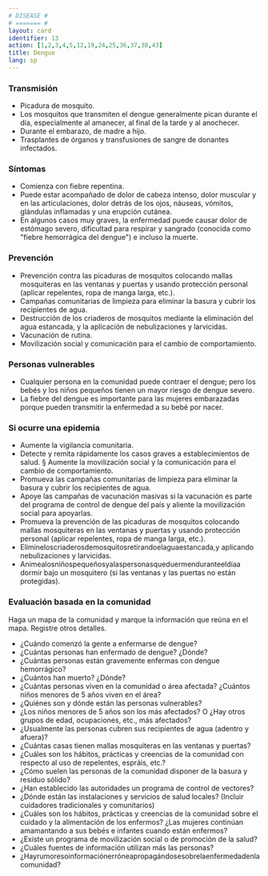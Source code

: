 ```yaml
---
# DISEASE #
# ======= #
layout: card
identifier: 13
action: [1,2,3,4,5,12,19,24,25,36,37,38,43]
title: Dengue
lang: sp
---
```


### Transmisión

- Picadura de mosquito.
- Los mosquitos que transmiten el dengue generalmente pican durante el día, especialmente al amanecer, al final de la tarde y al anochecer.
- Durante el embarazo, de madre a hijo.
- Trasplantes de órganos y transfusiones de sangre de donantes infectados.

### Síntomas

- Comienza con fiebre repentina.
- Puede estar acompañado de dolor de cabeza intenso, dolor muscular y en las articulaciones, dolor detrás de los ojos, náuseas, vómitos, glándulas inflamadas y una erupción cutánea.
- En algunos casos muy graves, la enfermedad puede causar dolor de estómago severo, dificultad para respirar y sangrado (conocida como "fiebre hemorrágica del dengue") e incluso la muerte.

### Prevención

- Prevención contra las picaduras de mosquitos colocando mallas mosquiteras en las ventanas y puertas y usando protección personal (aplicar repelentes, ropa de manga larga, etc.).
- Campañas comunitarias de limpieza para eliminar la basura y cubrir los recipientes de agua.
- Destrucción de los criaderos de mosquitos mediante la eliminación del agua estancada, y la aplicación de nebulizaciones y larvicidas.
- Vacunación de rutina.
- Movilización social y comunicación para el cambio de comportamiento.

### Personas vulnerables

- Cualquier persona en la comunidad puede contraer el dengue; pero los bebés y los niños pequeños tienen un mayor riesgo de dengue severo.
- La fiebre del dengue es importante para las mujeres embarazadas porque pueden transmitir la enfermedad a su bebé por nacer.

### Si ocurre una epidemia

- Aumente la vigilancia comunitaria.
- Detecte y remita rápidamente los casos graves a establecimientos de salud. § Aumente la movilización social y la comunicación para el cambio de comportamiento.
- Promueva las campañas comunitarias de limpieza para eliminar la basura y cubrir los recipientes de agua.
- Apoye las campañas de vacunación masivas si la vacunación es parte del programa de control de dengue del país y aliente la movilización social para apoyarlas.
- Promueva la prevención de las picaduras de mosquitos colocando mallas mosquiteras en las ventanas y puertas y usando protección personal (aplicar repelentes, ropa de manga larga, etc.).
- Elimineloscriaderosdemosquitosretirandoelaguaestancada,y aplicando nebulizaciones y larvicidas.
- Animealosniñospequeñosyalaspersonasqueduermenduranteeldíaa dormir bajo un mosquitero (si las ventanas y las puertas no están protegidas).

### Evaluación basada en la comunidad

Haga un mapa de la comunidad y marque la información que reúna en el mapa. Registre otros detalles.
- ¿Cuándo comenzó la gente a enfermarse de dengue?
- ¿Cuántas personas han enfermado de dengue? ¿Dónde?
- ¿Cuántas personas están gravemente enfermas con dengue hemorrágico?
- ¿Cuántos han muerto? ¿Dónde?
- ¿Cuántas personas viven en la comunidad o área afectada? ¿Cuántos niños menores de 5 años viven en el área?
- ¿Quiénes son y dónde están las personas vulnerables?
- ¿Los niños menores de 5 años son los más afectados? O ¿Hay otros grupos de edad, ocupaciones, etc., más afectados?
- ¿Usualmente las personas cubren sus recipientes de agua (adentro y afuera)?
- ¿Cuántas casas tienen mallas mosquiteras en las ventanas y puertas?
- ¿Cuáles son los hábitos, prácticas y creencias de la comunidad con respecto al uso de repelentes, espráis, etc.?
- ¿Cómo suelen las personas de la comunidad disponer de la basura y residuo sólido?
- ¿Han establecido las autoridades un programa de control de vectores?
- ¿Dónde están las instalaciones y servicios de salud locales? (Incluir cuidadores tradicionales y comunitarios)
- ¿Cuáles son los hábitos, prácticas y creencias de la comunidad sobre el cuidado y la alimentación de los enfermos? ¿Las mujeres continúan amamantando a sus bebés e infantes cuando están enfermos?
- ¿Existe un programa de movilización social o de promoción de la salud?
- ¿Cuáles fuentes de información utilizan más las personas?
- ¿Hayrumoresoinformaciónerróneapropagándosesobrelaenfermedadenla comunidad?
